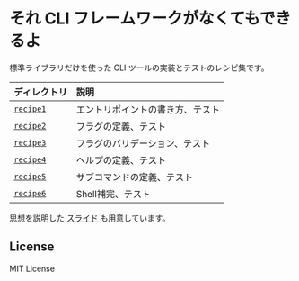 それ CLI フレームワークがなくてもできるよ
=========================================

標準ライブラリだけを使った CLI ツールの実装とテストのレシピ集です。

| ディレクトリ                 | 説明               |
|:-----------------------|:-----------------|
| [`recipe1`](./recipe1) | エントリポイントの書き方、テスト |
| [`recipe2`](./recipe2) | フラグの定義、テスト       |
| [`recipe3`](./recipe3) | フラグのバリデーション、テスト  |
| [`recipe4`](./recipe4) | ヘルプの定義、テスト       |
| [`recipe5`](./recipe5) | サブコマンドの定義、テスト    |
| [`recipe6`](./recipe6) | Shell補完、テスト      |

思想を説明した [スライド](https://speakerdeck.com/orgachem/building-cli-tools-without-frameworks) も用意しています。


License
-------
MIT License

